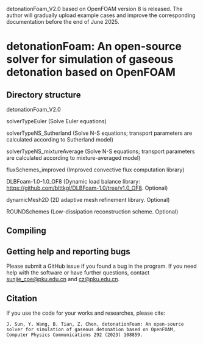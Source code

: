 detonationFoam_V2.0 based on OpenFOAM version 8 is released.
The author will gradually upload example cases and improve the corresponding documentation before the end of June 2025.


# detonationFoam: An open-source solver for simulation of gaseous detonation based on OpenFOAM

## Directory structure
detonationFoam_V2.0

   solverTypeEuler (Solve Euler equations)
   
   solverTypeNS_Sutherland (Solve N-S equations; transport parameters are calculated according to Sutherland model)
   
   solverTypeNS_mixtureAverage (Solve N-S equations; transport parameters are calculated according to mixture-averaged model)
   
   fluxSchemes_improved (Improved convective flux computation library)
   
   DLBFoam-1.0-1.0_OF8 (Dynamic load balance library: https://github.com/blttkgl/DLBFoam-1.0/tree/v1.0_OF8. Optional)
   
   dynamicMesh2D (2D adaptive mesh refinement library. Optional)
   
   ROUNDSchemes (Low-dissipation reconstruction scheme. Optional)
   
## Compiling 


## Getting help and reporting bugs
Please submit a GitHub issue if you found a bug in the program. If you need help with the software or have further questions, contact sunjie_coe@pku.edu.cn and cz@pku.edu.cn.

##  Citation
If you use the code for your works and researches, please cite: 

   ```
   J. Sun, Y. Wang, B. Tian, Z. Chen, detonationFoam: An open-source solver for simulation of gaseous detonation based on OpenFOAM, Computer Physics Communications 292 (2023) 108859.
   ```
